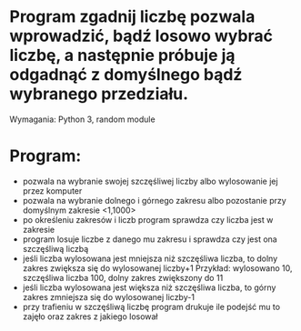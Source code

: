 # Program zgadnij liczbę pozwala wprowadzić, bądź losowo wybrać liczbę, a następnie próbuje ją odgadnąć z domyślnego bądź wybranego przedziału.

Wymagania: Python 3, random module

# Program:
- pozwala na wybranie swojej szczęśliwej liczby albo wylosowanie jej przez komputer
- pozwala na wybranie dolnego i górnego zakresu albo pozostanie przy domyślnym zakresie <1,1000>
- po określeniu zakresów i liczb program sprawdza czy liczba jest w zakresie
- program losuje liczbe z danego mu zakresu i sprawdza czy jest ona szczęśliwą liczbą
- jeśli liczba wylosowana jest mniejsza niż szczęśliwa liczba, to dolny zakres zwiększa się
  do wylosowanej liczby+1 Przykład: wylosowano 10, szczęśliwa liczba 100, dolny zakres zwiększony do 11
- jeśli liczba wylosowana jest większa niż szczęśliwa liczba, to górny zakres zmniejsza się
  do wylosowanej liczby-1
- przy trafieniu w szczęśliwą liczbę program drukuje ile podejść mu to zajęło oraz zakres z jakiego
losował

